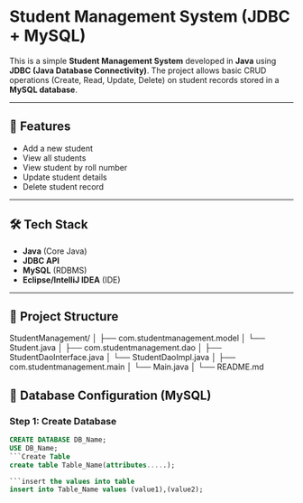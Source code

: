 # Student Management System (JDBC + MySQL)

This is a simple **Student Management System** developed in **Java** using **JDBC (Java Database Connectivity)**. The project allows basic CRUD operations (Create, Read, Update, Delete) on student records stored in a **MySQL database**.

---

## 🚀 Features

- Add a new student
- View all students
- View student by roll number
- Update student details
- Delete student record

---

## 🛠️ Tech Stack

- **Java** (Core Java)
- **JDBC API**
- **MySQL** (RDBMS)
- **Eclipse/IntelliJ IDEA** (IDE)

---

## 📂 Project Structure

StudentManagement/
│
├── com.studentmanagement.model
│ └── Student.java
│
├── com.studentmanagement.dao
│ ├── StudentDaoInterface.java
│ └── StudentDaoImpl.java
│
├── com.studentmanagement.main
│ └── Main.java
│
└── README.md

## 🧮 Database Configuration (MySQL)

### Step 1: Create Database

```sql
CREATE DATABASE DB_Name;
USE DB_Name;
```Create Table
create table Table_Name(attributes.....);

```insert the values into table
insert into Table_Name values (value1),(value2);

